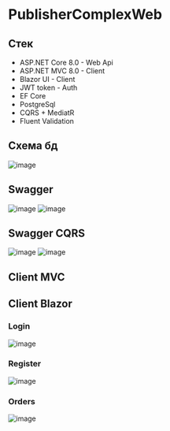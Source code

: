 # PublisherComplexWeb

## Стек
* ASP.NET Core 8.0 - Web Api
* ASP.NET MVC 8.0 - Client
* Blazor UI - Client
* JWT token - Auth
* EF Core
* PostgreSql
* CQRS + MediatR
* Fluent Validation

## Схема бд
![image](https://github.com/Hihiz/PublisherComplexWeb/assets/98191494/218bd822-b42e-4a10-8ae7-ab20b80b5ec4)

## Swagger
![image](https://github.com/Hihiz/PublisherComplexWeb/assets/98191494/acb38981-2183-4ba5-a771-0bb4af559cfa)
![image](https://github.com/Hihiz/PublisherComplexWeb/assets/98191494/a6bb751b-4fec-4113-9b75-5ee4e9069d04)

## Swagger CQRS
![image](https://github.com/Hihiz/PublisherComplexWeb/assets/98191494/edbd202f-d4ea-4b07-9ff3-efaf516257b3)
![image](https://github.com/Hihiz/PublisherComplexWeb/assets/98191494/5fd98efd-bcc4-441d-98f8-9c2f9ba5737c)

## Client MVC

## Client Blazor
 ### Login
   ![image](https://github.com/Hihiz/PublisherComplexWeb/assets/98191494/abb6dce0-c2f6-41ed-994e-227267ca9b2a)
  
 ### Register
  ![image](https://github.com/Hihiz/PublisherComplexWeb/assets/98191494/b326ca1a-283c-4f27-be8f-98223fa4656a)

 ### Orders
 ![image](https://github.com/Hihiz/PublisherComplexWeb/assets/98191494/2857b9ab-1bde-4052-8ac2-ea8160dcafa8)
